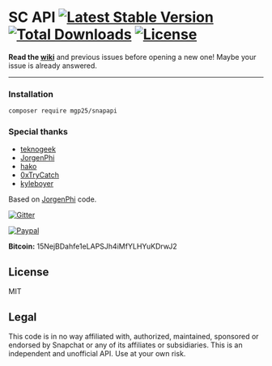 # SC API [![Latest Stable Version](https://poser.pugx.org/mgp25/snapapi/v/stable)](https://packagist.org/packages/mgp25/snapapi) [![Total Downloads](https://poser.pugx.org/mgp25/snapapi/downloads)](https://packagist.org/packages/mgp25/snapapi) [![License](https://poser.pugx.org/mgp25/snapapi/license)](https://packagist.org/packages/mgp25/snapapi)

**Read the [wiki](https://github.com/mgp25/SC-API/wiki)** and previous issues before opening a new one! Maybe your issue is already answered.

----------

### Installation

```sh
composer require mgp25/snapapi
```

### Special thanks

- [teknogeek](https://github.com/teknogeek)
- [JorgenPhi](https://github.com/JorgenPhi)
- [hako](https://github.com/hako)
- [0xTryCatch](https://github.com/0xTryCatch)
- [kyleboyer](https://github.com/kyleboyer)

Based on [JorgenPhi](https://github.com/JorgenPhi/php-snapchat) code.

[![Gitter](https://badges.gitter.im/Join%20Chat.svg)](https://gitter.im/mgp25/SC-API)

[![Paypal](https://www.paypalobjects.com/en_US/i/btn/btn_donate_SM.gif)](https://www.paypal.com/cgi-bin/webscr?cmd=_s-xclick&hosted_button_id=QZY4JX3P7278Y)

**Bitcoin:** 15NejBDahfe1eLAPSJh4iMfYLHYuKDrwJ2

## License
MIT

## Legal

This code is in no way affiliated with, authorized, maintained, sponsored or endorsed by Snapchat or any of its affiliates or subsidiaries. This is an independent and unofficial API. Use at your own risk.
